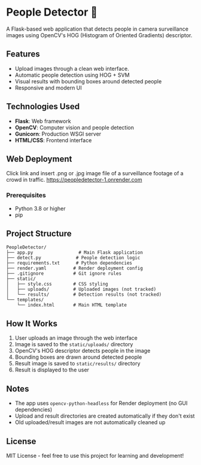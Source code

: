 # People Detector 👥

A Flask-based web application that detects people in camera surveillance images using OpenCV's HOG (Histogram of Oriented Gradients) descriptor.

## Features

- Upload images through a clean web interface.
- Automatic people detection using HOG + SVM
- Visual results with bounding boxes around detected people
- Responsive and modern UI

## Technologies Used

- **Flask**: Web framework
- **OpenCV**: Computer vision and people detection
- **Gunicorn**: Production WSGI server
- **HTML/CSS**: Frontend interface

## Web Deployment

Click link and insert .png or .jpg image file of a surveillance footage of a crowd in traffic.
https://peopledetector-1.onrender.com

### Prerequisites

- Python 3.8 or higher
- pip

## Project Structure

```
PeopleDetector/
├── app.py                 # Main Flask application
├── detect.py             # People detection logic
├── requirements.txt      # Python dependencies
├── render.yaml          # Render deployment config
├── .gitignore           # Git ignore rules
├── static/
│   ├── style.css        # CSS styling
│   ├── uploads/         # Uploaded images (not tracked)
│   └── results/         # Detection results (not tracked)
└── templates/
    └── index.html       # Main HTML template
```

## How It Works

1. User uploads an image through the web interface
2. Image is saved to the `static/uploads/` directory
3. OpenCV's HOG descriptor detects people in the image
4. Bounding boxes are drawn around detected people
5. Result image is saved to `static/results/` directory
6. Result is displayed to the user

## Notes

- The app uses `opencv-python-headless` for Render deployment (no GUI dependencies)
- Upload and result directories are created automatically if they don't exist
- Old uploaded/result images are not automatically cleaned up

## License

MIT License - feel free to use this project for learning and development!
